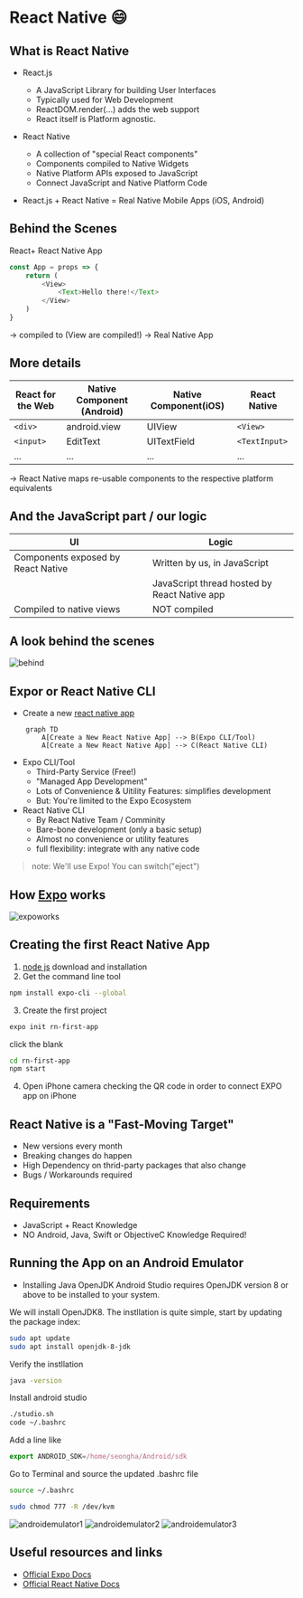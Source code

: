 # React Native :smile:

## What is React Native

* React.js

    * A JavaScript Library for building User Interfaces
    * Typically used for Web Development
    * ReactDOM.render(...) adds the web support
    * React itself is Platform agnostic.

* React Native

    * A collection of "special React components"
    * Components compiled to Native Widgets
    * Native Platform APIs exposed to JavaScript 
    * Connect JavaScript and Native Platform Code

* React.js + React Native = Real Native Mobile Apps (iOS, Android)

## Behind the Scenes

React+ React Native App

```js
const App = props => {
    return (
        <View>
            <Text>Hello there!</Text>
        </View>
    )
}
```

-> compiled to (View are compiled!) -> Real Native App

## More details

|React for the Web|Native Component (Android)|Native Component(iOS)|React Native|
|---|---|---|---|
|```<div>```|android.view|UIView|```<View>```|
|```<input>```|EditText|UITextField|```<TextInput>```|
|...|...|...|...|

-> React Native maps re-usable components to the respective platform equivalents

## And the JavaScript part / our logic

|UI||Logic|
|---|---|---|
|Components exposed by React Native||Written by us, in JavaScript|
|||JavaScript thread hosted by React Native app|
|Compiled to native views||NOT compiled|

## A look behind the scenes

![behind](images/behindthescenes.png)

## Expor or React Native CLI

* Create a new [react native app](https://reactnative.dev/)

```mermaid
    graph TD
        A[Create a New React Native App] --> B(Expo CLI/Tool)
        A[Create a New React Native App] --> C(React Native CLI)
```

* Expo CLI/Tool
    * Third-Party Service (Free!)
    * "Managed App Development"
    * Lots of Convenience & Uitility Features: simplifies development
    * But: You're limited to the Expo Ecosystem
* React Native CLI
    * By React Native Team / Comminity
    * Bare-bone development (only a basic setup)
    * Almost no convenience or utility features
    * full flexibility: integrate with any native code

> note: We'll use Expo! You can switch("eject")

## How [Expo](https://expo.io/) works

![expoworks](images/expoworks.png)

## Creating the first React Native App

1. [node js](https://nodejs.org/en/) download and installation
2. Get the command line tool

```sh
npm install expo-cli --global
```

3. Create the first project

```sh
expo init rn-first-app
```

click the blank

```sh
cd rn-first-app
npm start
```

4. Open iPhone camera checking the QR code in order to connect EXPO app on iPhone

## React Native is a "Fast-Moving Target"

* New versions every month
* Breaking changes do happen
* High Dependency on thrid-party packages that also change
* Bugs / Workarounds required

## Requirements

* JavaScript + React Knowledge
* NO Android, Java, Swift or ObjectiveC Knowledge Required!

## Running the App on an Android Emulator

* Installing Java OpenJDK
Android Studio requires OpenJDK version 8 or above to be installed to your system.

We will install OpenJDK8. The instllation is quite simple, start by updating the package index:

```sh
sudo apt update
sudo apt install openjdk-8-jdk
```

Verify the instllation

```sh
java -version
```

Install android studio

```sh
./studio.sh
code ~/.bashrc
```

Add a line like

```js
export ANDROID_SDK=/home/seongha/Android/sdk
```

Go to Terminal and source the updated .bashrc file

```sh
source ~/.bashrc
```

```sh
sudo chmod 777 -R /dev/kvm
```

![androidemulator1](images/androidemulator1.png)
![androidemulator2](images/androidemulator2.png)
![androidemulator3](images/androidemulator3.png)

## Useful resources and links

* [Official Expo Docs](https://docs.expo.io/get-started/installation/?redirected)
* [Official React Native Docs](https://reactnative.dev/docs/getting-started)